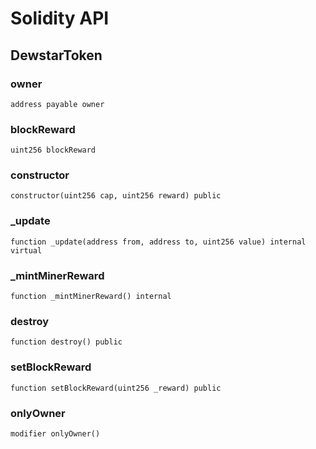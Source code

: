 # Solidity API

## DewstarToken

### owner

```solidity
address payable owner
```

### blockReward

```solidity
uint256 blockReward
```

### constructor

```solidity
constructor(uint256 cap, uint256 reward) public
```

### _update

```solidity
function _update(address from, address to, uint256 value) internal virtual
```

### _mintMinerReward

```solidity
function _mintMinerReward() internal
```

### destroy

```solidity
function destroy() public
```

### setBlockReward

```solidity
function setBlockReward(uint256 _reward) public
```

### onlyOwner

```solidity
modifier onlyOwner()
```

